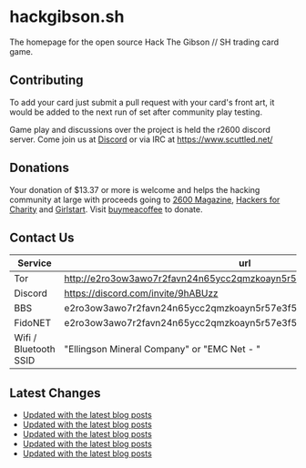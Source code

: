 # hackgibson.sh
The homepage for the open source Hack The Gibson // SH trading card game.


## Contributing

To add your card just submit a pull request with your card's front art, it would be added to the next run of set after community play testing.

Game play and discussions over the project is held the r2600 discord server. Come join us at [Discord](https://discord.com/invite/9hABUzz) or via IRC at https://www.scuttled.net/


## Donations

Your donation of $13.37 or more is welcome and helps the hacking community at large with proceeds going to [2600 Magazine](https://2600.com/), [Hackers for Charity](https://hackersforcharity.org) and [Girlstart](https://girlstart.org).  Visit [buymeacoffee](https://www.buymeacoffee.com/hackgibson.sh) to donate.


## Contact Us

Service | url
-|-
Tor | http://e2ro3ow3awo7r2favn24n65ycc2qmzkoayn5r57e3f56nvjwdcgg32ad.onion
Discord | https://discord.com/invite/9hABUzz
BBS | e2ro3ow3awo7r2favn24n65ycc2qmzkoayn5r57e3f56nvjwdcgg32ad.onion:23
FidoNET | e2ro3ow3awo7r2favn24n65ycc2qmzkoayn5r57e3f56nvjwdcgg32ad.onion:24554
Wifi / Bluetooth SSID | "Ellingson Mineral Company" or "EMC Net - <fidonet address>"

## Latest Changes
<!-- BLOG-POST-LIST:START -->
- [Updated with the latest blog posts](https://github.com/DFW2600/hackgibson.sh/commit/3dae48181ef5108c01befd8af154409a3d34cc0c)
- [Updated with the latest blog posts](https://github.com/DFW2600/hackgibson.sh/commit/0dbfab2ed1bec0702f77b236fea8d44e3a6d2fef)
- [Updated with the latest blog posts](https://github.com/DFW2600/hackgibson.sh/commit/3ca31a3dd7eac22098a88f10f678e2cbe7e001f9)
- [Updated with the latest blog posts](https://github.com/DFW2600/hackgibson.sh/commit/cb1b55573518913738966c10c07ccc208b224f6d)
- [Updated with the latest blog posts](https://github.com/DFW2600/hackgibson.sh/commit/db6cec96c5d5f84ef91733fa416340d6a378d01d)
<!-- BLOG-POST-LIST:END -->
